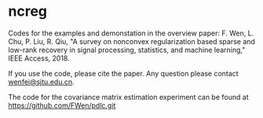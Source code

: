 # ncreg


Codes for the examples and demonstation in the overview paper: 
F. Wen, L. Chu, P. Liu, R. Qiu, "A survey on nonconvex regularization based sparse and low-rank recovery in signal processing, statistics, and machine learning," IEEE Access, 2018.

If you use the code, please cite the paper. 
Any question please contact wenfei@sjtu.edu.cn.

The code for the covariance matrix estimation experiment can be found at https://github.com/FWen/pdlc.git
